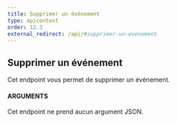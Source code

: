 ```yaml
---
title: Supprimer un événement
type: apicontent
order: 12.3
external_redirect: /api/#supprimer-un-evenement
---
```

## Supprimer un événement
Cet endpoint vous permet de supprimer un événement.

#### ARGUMENTS

Cet endpoint ne prend aucun argument JSON.

